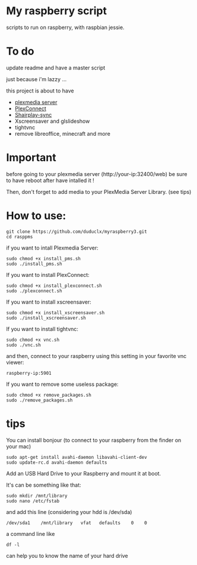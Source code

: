 # My raspberry script
scripts to run on raspberry, with raspbian jessie.

# To do
update readme and have a master script

just because i'm lazzy ...

this project is about to have
- [plexmedia server](https://www.plex.tv/)
- [PlexConnect](https://github.com/iBaa/PlexConnect/)
- [Shairplay-sync](https://github.com/mikebrady/shairport-sync)
- Xscreensaver and glslideshow
- tightvnc
- remove libreoffice, minecraft and more

# Important

before going to your plexmedia server (http://your-ip:32400/web)
be sure to have reboot after have intalled it !

Then, don't forget to add media to your PlexMedia Server Library.
(see tips)

# How to use:

```
git clone https://github.com/duduclx/myraspberry3.git
cd rasppms
```
if you want to intall Plexmedia Server:
```
sudo chmod +x install_pms.sh
sudo ./install_pms.sh
```
If you want to install PlexConnect:
```
sudo chmod +x install_plexconnect.sh
sudo ./plexconnect.sh
```
If you want to install xscreensaver:
```
sudo chmod +x install_xscreensaver.sh
sudo ./install_xscreensaver.sh
```
If you want to install tightvnc:
```
sudo chmod +x vnc.sh
sudo ./vnc.sh
```
and then, connect to your raspberry using this setting in your favorite vnc viewer:
```
raspberry-ip:5901
```
If you want to remove some useless package:
```
sudo chmod +x remove_packages.sh
sudo ./remove_packages.sh
```

# tips

You can install bonjour (to connect to your raspberry from the finder on your mac)
```
sudo apt-get install avahi-daemon libavahi-client-dev
sudo update-rc.d avahi-daemon defaults
```

Add an USB Hard Drive to your Raspberry
and mount it at boot.

It's can be something like that:
```
sudo mkdir /mnt/library
sudo nano /etc/fstab
```
and add this line (considering your hdd is /dev/sda)
```
/dev/sda1    /mnt/library   vfat   defaults    0    0
```
a command line like
```
df -l
```
can help you to know the name of your hard drive
